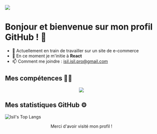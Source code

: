

<!---
isil-isil/isil-isil is a ✨ special ✨ repository because its `README.md` (this file) appears on your GitHub profile.
--->
<!--horizontal divider(gradiant)-->

  
<img src="https://user-images.githubusercontent.com/73097560/115834477-dbab4500-a447-11eb-908a-139a6edaec5c.gif">

# Bonjour et bienvenue sur mon profil GitHub ! 👋


- 🔭 Actuellement en train de travailler sur un site de e-commerce
- 🌱 En ce moment je m'initie à **React**
- 📫 Comment me joindre : isil.isil.pro@gmail.com


## Mes compétences 👩‍💻

<!--tech stack icons-->
<p align="center">
  <a href="https://skillicons.dev">
    <img src="https://skillicons.dev/icons?i=git,bootstrap,npm,symfony,php,html,csswordpress,express,docker,figma,github,js,mysql,nodejs,postman,vscode&perline=14" />
  </a>
</p>


## Mes statistiques GitHub ⚙️

![Isil's Top Langs](https://github-readme-stats.vercel.app/api/top-langs/?username=isil-isil&theme=tokyonight&layout=compact)

<p align="center">Merci d'avoir visité mon profil !</p>


